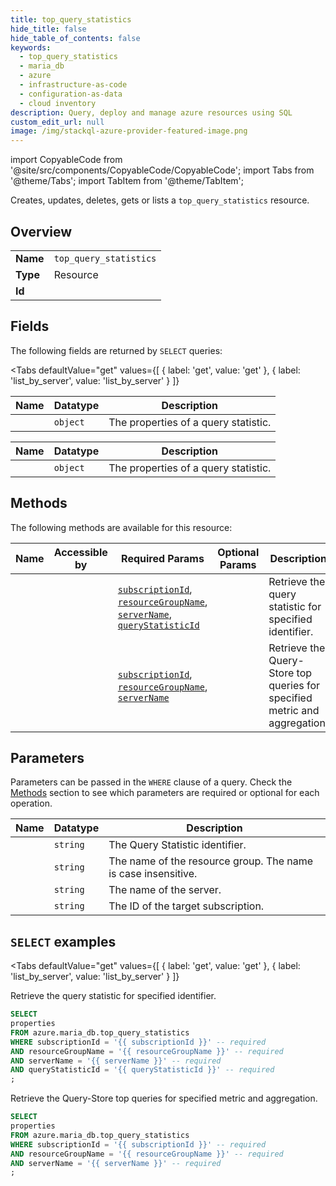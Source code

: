 ```yaml
--- 
title: top_query_statistics
hide_title: false
hide_table_of_contents: false
keywords:
  - top_query_statistics
  - maria_db
  - azure
  - infrastructure-as-code
  - configuration-as-data
  - cloud inventory
description: Query, deploy and manage azure resources using SQL
custom_edit_url: null
image: /img/stackql-azure-provider-featured-image.png
---
```


import CopyableCode from '@site/src/components/CopyableCode/CopyableCode';
import Tabs from '@theme/Tabs';
import TabItem from '@theme/TabItem';

Creates, updates, deletes, gets or lists a <code>top_query_statistics</code> resource.

## Overview
<table><tbody>
<tr><td><b>Name</b></td><td><code>top_query_statistics</code></td></tr>
<tr><td><b>Type</b></td><td>Resource</td></tr>
<tr><td><b>Id</b></td><td><CopyableCode code="azure.maria_db.top_query_statistics" /></td></tr>
</tbody></table>

## Fields

The following fields are returned by `SELECT` queries:

<Tabs
    defaultValue="get"
    values={[
        { label: 'get', value: 'get' },
        { label: 'list_by_server', value: 'list_by_server' }
    ]}
>
<TabItem value="get">

<table>
<thead>
    <tr>
    <th>Name</th>
    <th>Datatype</th>
    <th>Description</th>
    </tr>
</thead>
<tbody>
<tr>
    <td><CopyableCode code="properties" /></td>
    <td><code>object</code></td>
    <td>The properties of a query statistic.</td>
</tr>
</tbody>
</table>
</TabItem>
<TabItem value="list_by_server">

<table>
<thead>
    <tr>
    <th>Name</th>
    <th>Datatype</th>
    <th>Description</th>
    </tr>
</thead>
<tbody>
<tr>
    <td><CopyableCode code="properties" /></td>
    <td><code>object</code></td>
    <td>The properties of a query statistic.</td>
</tr>
</tbody>
</table>
</TabItem>
</Tabs>

## Methods

The following methods are available for this resource:

<table>
<thead>
    <tr>
    <th>Name</th>
    <th>Accessible by</th>
    <th>Required Params</th>
    <th>Optional Params</th>
    <th>Description</th>
    </tr>
</thead>
<tbody>
<tr>
    <td><a href="#get"><CopyableCode code="get" /></a></td>
    <td><CopyableCode code="select" /></td>
    <td><a href="#parameter-subscriptionId"><code>subscriptionId</code></a>, <a href="#parameter-resourceGroupName"><code>resourceGroupName</code></a>, <a href="#parameter-serverName"><code>serverName</code></a>, <a href="#parameter-queryStatisticId"><code>queryStatisticId</code></a></td>
    <td></td>
    <td>Retrieve the query statistic for specified identifier.</td>
</tr>
<tr>
    <td><a href="#list_by_server"><CopyableCode code="list_by_server" /></a></td>
    <td><CopyableCode code="select" /></td>
    <td><a href="#parameter-subscriptionId"><code>subscriptionId</code></a>, <a href="#parameter-resourceGroupName"><code>resourceGroupName</code></a>, <a href="#parameter-serverName"><code>serverName</code></a></td>
    <td></td>
    <td>Retrieve the Query-Store top queries for specified metric and aggregation.</td>
</tr>
</tbody>
</table>

## Parameters

Parameters can be passed in the `WHERE` clause of a query. Check the [Methods](#methods) section to see which parameters are required or optional for each operation.

<table>
<thead>
    <tr>
    <th>Name</th>
    <th>Datatype</th>
    <th>Description</th>
    </tr>
</thead>
<tbody>
<tr id="parameter-queryStatisticId">
    <td><CopyableCode code="queryStatisticId" /></td>
    <td><code>string</code></td>
    <td>The Query Statistic identifier.</td>
</tr>
<tr id="parameter-resourceGroupName">
    <td><CopyableCode code="resourceGroupName" /></td>
    <td><code>string</code></td>
    <td>The name of the resource group. The name is case insensitive.</td>
</tr>
<tr id="parameter-serverName">
    <td><CopyableCode code="serverName" /></td>
    <td><code>string</code></td>
    <td>The name of the server.</td>
</tr>
<tr id="parameter-subscriptionId">
    <td><CopyableCode code="subscriptionId" /></td>
    <td><code>string</code></td>
    <td>The ID of the target subscription.</td>
</tr>
</tbody>
</table>

## `SELECT` examples

<Tabs
    defaultValue="get"
    values={[
        { label: 'get', value: 'get' },
        { label: 'list_by_server', value: 'list_by_server' }
    ]}
>
<TabItem value="get">

Retrieve the query statistic for specified identifier.

```sql
SELECT
properties
FROM azure.maria_db.top_query_statistics
WHERE subscriptionId = '{{ subscriptionId }}' -- required
AND resourceGroupName = '{{ resourceGroupName }}' -- required
AND serverName = '{{ serverName }}' -- required
AND queryStatisticId = '{{ queryStatisticId }}' -- required
;
```
</TabItem>
<TabItem value="list_by_server">

Retrieve the Query-Store top queries for specified metric and aggregation.

```sql
SELECT
properties
FROM azure.maria_db.top_query_statistics
WHERE subscriptionId = '{{ subscriptionId }}' -- required
AND resourceGroupName = '{{ resourceGroupName }}' -- required
AND serverName = '{{ serverName }}' -- required
;
```
</TabItem>
</Tabs>
